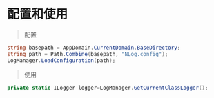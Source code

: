 # 配置和使用

>配置

```csharp
string basepath = AppDomain.CurrentDomain.BaseDirectory;
string path = Path.Combine(basepath, "NLog.config");
LogManager.LoadConfiguration(path);
```

>使用

```csharp
private static ILogger logger=LogManager.GetCurrentClassLogger();
```